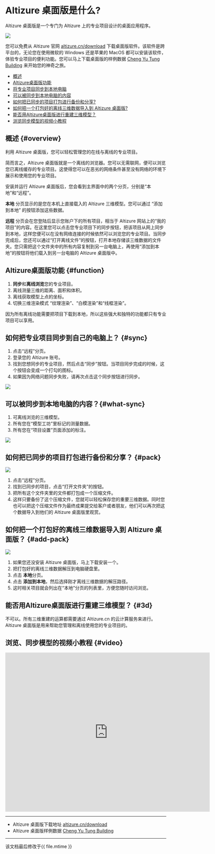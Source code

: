 # Altizure 桌面版是什么?

Altizure 桌面版是一个专门为 Altizure 上的专业项目设计的桌面应用程序。

![](../assets/deskop-1.jpg)

您可以免费从 Altizure 官网 [altizure.cn/download](https://www.altizure.cn/download) 下载桌面版软件。该软件是跨平台的，无论您在使用微软的 Windows 还是苹果的 MacOS 都可以安装该软件，体验专业项目的便利功能。您可以马上下载桌面版的样例数据 [Cheng Yu Tung Building](https://pan.baidu.com/s/1o8nSUvS) 来开始您的神奇之旅。

* [概述](#overview)
* [Altizure桌面版功能](#function)
* [将专业项目同步到本地电脑](#sync)
* [可以被同步到本地电脑的内容](#what-sync)
* [如何把已同步的项目打包进行备份和分享?](#pack)
* [如何把一个打包好的离线三维数据导入到 Altizure 桌面版?](#add-pack)
* [能否用Altizure桌面版进行重建三维模型？](#3d)
* [浏览同步模型的视频小教程](#video)

## 概述 {#overview}

利用 Altizure 桌面版，您可以轻松管理您的在线与离线的专业项目。

简而言之，Altizure 桌面版就是一个离线的浏览器。您可以无需联网，便可以浏览您已离线缓存的专业项目。这使得您可以在恶劣的网络条件甚至没有网络的环境下展示和使用您的专业项目。

安装并运行 Altizure 桌面版后，您会看到主界面中的两个分页，分别是“本地”和“远程”。

**本地** 分页显示的是您在本机上直接载入的 Altizure 三维模型。您可以通过 “添加到本地” 的按钮添加这些数据。

**远程** 分页会在您登陆后显示您账户下的所有项目，相当于 Altizure 网站上的“我的项目”的内容。在这里您可以点击您专业项目下的同步按钮，把该项目从网上同步到本地，这样您便可以在没有网络连接的时候依然可以浏览您的专业项目。当同步完成后，您还可以通过“打开离线文件”的按钮，打开本地存储该三维数据的文件夹。您只需把这个文件夹中的所有内容复制到另一台电脑上，再使用“添加到本地”的按钮将他们载入到另一台电脑的 Altizure 桌面版中。

## Altizure桌面版功能 {#function}

  1. **同步**和**离线浏览**您的专业项目。
  1. 离线测量三维的距离、面积和体积。
  1. 离线获取模型上点的坐标。
  1. 切换三维渲染模式 “纹理渲染”、“白模渲染”和“线框渲染”。

因为所有离线功能需要把项目下载到本地，所以这些强大和独特的功能都只有专业项目可以享用。

## 如何把专业项目同步到自己的电脑上？ {#sync}

  1. 点击“远程”分页。
  1. 登录您的 Altizure 账号。
  1. 找到您想同步的专业项目，然后点击“同步”按钮。当项目同步完成的时候，这个按钮会变成一个打勾的图标。
  1. 如果因为网络问题同步失败，请再次点击这个同步按钮进行同步。
    
![](../assets/desktop-login.jpg)

## 可以被同步到本地电脑的内容？{#what-sync}

  1. 可离线浏览的三维模型。
  1. 所有您在“模型工坊”里标记的测量数据。
  1. 所有您在“项目设置”页面添加的标注。

![](../assets/desktop-sync.jpg)

## 如何把已同步的项目打包进行备份和分享？ {#pack}

![](../assets/desktop-open-synced-zip.jpg)

  1. 点击“远程”分页。
  1. 找到已同步的项目，点击“打开文件夹”的按钮。
  1. 把所有这个文件夹里的文件都打包成一个压缩文件。
  1. 这样只要备份了这个压缩文件，您就可以轻松保存您的重要三维数据。同时您也可以把这个压缩文件作为最终成果提交给客户或者朋友，他们可以再次把这个数据导入到他们的 Altizure 桌面版里观赏。

## 如何把一个打包好的离线三维数据导入到 Altizure 桌面版？ {#add-pack}

![](../assets/desktop-add-unzip-offline-data.jpg)

  1. 如果您还没安装 Altizure 桌面版，马上下载安装一个。
  1. 把打包好的离线三维数据解压到电脑硬盘里。
  1. 点击 **本地**分页。
  1. 点击 **添加到本地**，然后选择刚才离线三维数据的解压路径。
  1. 这时相关项目就会列出在“本地”分页的列表里，方便您随时访问浏览。

## 能否用Altizure桌面版进行重建三维模型？ {#3d}

不可以。所有三维重建的运算都需要通过 Altizure.cn 的云计算服务来进行。Altizure 桌面版是用来帮助您管理和离线使用您的专业项目的。

## 浏览、同步模型的视频小教程 {#video}

<iframe frameborder="0" width="640" height="498" src="https://v.qq.com/iframe/player.html?vid=g0509u2tuz7&tiny=0&auto=0" width="640" height="480"></iframe>

---

* Altizure 桌面版下载地址 [altizure.cn/download](https://www.altizure.cn/download)
* Altizure 桌面版样例数据 [Cheng Yu Tung Building](https://pan.baidu.com/s/1o8nSUvS)

--- 

该文档最后修改于{{ file.mtime }}
